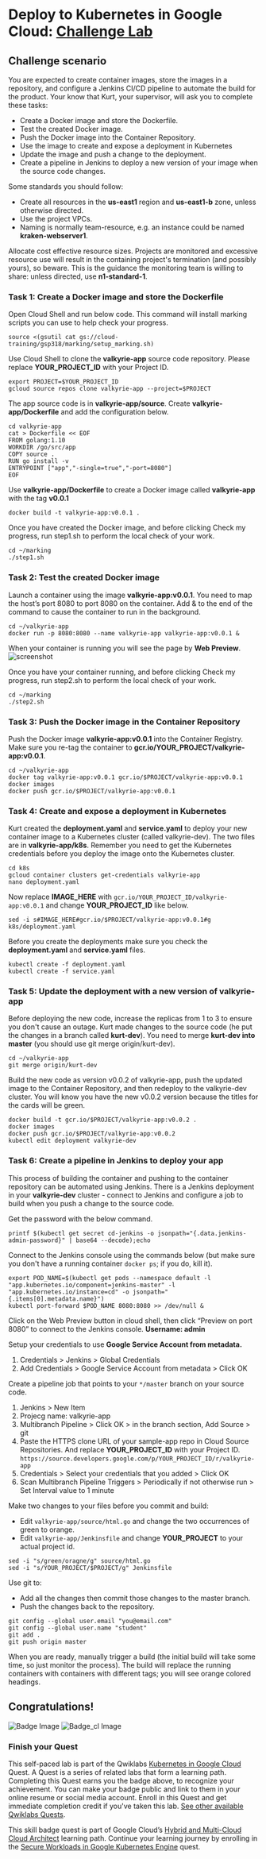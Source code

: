 # Deploy to Kubernetes in Google Cloud: [Challenge Lab](https://www.qwiklabs.com/focuses/10457?parent=catalog)

## Challenge scenario
You are expected to create container images, store the images in a repository, and configure a Jenkins CI/CD pipeline to automate the build for the product. Your know that Kurt, your supervisor, will ask you to complete these tasks:

- Create a Docker image and store the Dockerfile.
- Test the created Docker image.
- Push the Docker image into the Container Repository.
- Use the image to create and expose a deployment in Kubernetes
- Update the image and push a change to the deployment.
- Create a pipeline in Jenkins to deploy a new version of your image when the source code changes.

Some standards you should follow:
- Create all resources in the **us-east1** region and **us-east1-b** zone, unless otherwise directed.
- Use the project VPCs.
- Naming is normally team-resource, e.g. an instance could be named **kraken-webserver1**.

Allocate cost effective resource sizes. Projects are monitored and excessive resource use will result in the containing project's termination (and possibly yours), so beware. This is the guidance the monitoring team is willing to share: unless directed, use **n1-standard-1**.

### Task 1: Create a Docker image and store the Dockerfile
Open Cloud Shell and run below code. This command will install marking scripts you can use to help check your progress.
```
source <(gsutil cat gs://cloud-training/gsp318/marking/setup_marking.sh)
```

Use Cloud Shell to clone the **valkyrie-app** source code repository. Please replace **YOUR_PROJECT_ID** with your Project ID.
```
export PROJECT=$YOUR_PROJECT_ID
gcloud source repos clone valkyrie-app --project=$PROJECT
```

The app source code is in **valkyrie-app/source**. Create **valkyrie-app/Dockerfile** and add the configuration below.
```
cd valkyrie-app
cat > Dockerfile << EOF
FROM golang:1.10
WORKDIR /go/src/app
COPY source .
RUN go install -v
ENTRYPOINT ["app","-single=true","-port=8080"]
EOF
```

Use **valkyrie-app/Dockerfile** to create a Docker image called **valkyrie-app** with the tag **v0.0.1**
```
docker build -t valkyrie-app:v0.0.1 .
```

Once you have created the Docker image, and before clicking Check my progress, run step1.sh to perform the local check of your work.
```
cd ~/marking
./step1.sh
```

### Task 2: Test the created Docker image
Launch a container using the image **valkyrie-app:v0.0.1**. You need to map the host’s port 8080 to port 8080 on the container. Add & to the end of the command to cause the container to run in the background.
```
cd ~/valkyrie-app
docker run -p 8080:8080 --name valkyrie-app valkyrie-app:v0.0.1 &
```

When your container is running you will see the page by **Web Preview**.
![screenshot]()

Once you have your container running, and before clicking Check my progress, run step2.sh to perform the local check of your work.
```
cd ~/marking
./step2.sh
```

### Task 3: Push the Docker image in the Container Repository
Push the Docker image **valkyrie-app:v0.0.1** into the Container Registry. Make sure you re-tag the container to **gcr.io/YOUR_PROJECT/valkyrie-app:v0.0.1**.
```
cd ~/valkyrie-app
docker tag valkyrie-app:v0.0.1 gcr.io/$PROJECT/valkyrie-app:v0.0.1
docker images
docker push gcr.io/$PROJECT/valkyrie-app:v0.0.1
```

### Task 4: Create and expose a deployment in Kubernetes
Kurt created the **deployment.yaml** and **service.yaml** to deploy your new container image to a Kubernetes cluster (called valkyrie-dev). The two files are in **valkyrie-app/k8s**. Remember you need to get the Kubernetes credentials before you deploy the image onto the Kubernetes cluster.
```
cd k8s
gcloud container clusters get-credentials valkyrie-app
nano deployment.yaml
```

Now replace **IMAGE_HERE** with `gcr.io/YOUR_PROJECT_ID/valkyrie-app:v0.0.1` and change **YOUR_PROJECT_ID** like below. 
```
sed -i s#IMAGE_HERE#gcr.io/$PROJECT/valkyrie-app:v0.0.1#g k8s/deployment.yaml
```

Before you create the deployments make sure you check the **deployment.yaml** and **service.yaml** files.
```
kubectl create -f deployment.yaml
kubectl create -f service.yaml
```

### Task 5: Update the deployment with a new version of valkyrie-app
Before deploying the new code, increase the replicas from 1 to 3 to ensure you don't cause an outage. Kurt made changes to the source code (he put the changes in a branch called **kurt-dev**). You need to merge **kurt-dev into master** (you should use git merge origin/kurt-dev).
```
cd ~/valkyrie-app
git merge origin/kurt-dev
```

Build the new code as version v0.0.2 of valkyrie-app, push the updated image to the Container Repository, and then redeploy to the valkyrie-dev cluster. You will know you have the new v0.0.2 version because the titles for the cards will be green.
```
docker build -t gcr.io/$PROJECT/valkyrie-app:v0.0.2 .
docker images
docker push gcr.io/$PROJECT/valkyrie-app:v0.0.2
kubectl edit deployment valkyrie-dev
```

### Task 6: Create a pipeline in Jenkins to deploy your app
This process of building the container and pushing to the container repository can be automated using Jenkins. There is a Jenkins deployment in your **valkyrie-dev** cluster - connect to Jenkins and configure a job to build when you push a change to the source code.

Get the password with the below command.
```
printf $(kubectl get secret cd-jenkins -o jsonpath="{.data.jenkins-admin-password}" | base64 --decode);echo
```

Connect to the Jenkins console using the commands below (but make sure you don't have a running container `docker ps`; if you do, kill it).
```
export POD_NAME=$(kubectl get pods --namespace default -l "app.kubernetes.io/component=jenkins-master" -l "app.kubernetes.io/instance=cd" -o jsonpath="{.items[0].metadata.name}")
kubectl port-forward $POD_NAME 8080:8080 >> /dev/null &
```
Click on the Web Preview button in cloud shell, then click “Preview on port 8080” to connect to the Jenkins console. **Username: admin**

Setup your credentials to use **Google Service Account from metadata.**
1. Credentials > Jenkins > Global Credentials
2. Add Credentials > Google Service Account from metadata > Click OK

Create a pipeline job that points to your `*/master` branch on your source code.
1. Jenkins > New Item
2. Projecg name: valkyrie-app
3. Multibranch Pipeline > Click OK > in the branch section, Add Source > git
4. Paste the HTTPS clone URL of your sample-app repo in Cloud Source Repositories. And replace **YOUR_PROJECT_ID** with your Project ID. `https://source.developers.google.com/p/YOUR_PROJECT_ID/r/valkyrie-app`
5. Credentials > Select your credentials that you added > Click OK
6. Scan Multibranch Pipeline Triggers > Periodically if not otherwise run > Set Interval value to 1 minute

Make two changes to your files before you commit and build:
- Edit `valkyrie-app/source/html.go` and change the two occurrences of green to orange.
- Edit `valkyrie-app/Jenkinsfile` and change **YOUR_PROJECT** to your actual project id. 
```
sed -i "s/green/oragne/g" source/html.go
sed -i "s/YOUR_PROJECT/$PROJECT/g" Jenkinsfile
```

Use git to:
- Add all the changes then commit those changes to the master branch.
- Push the changes back to the repository.
```
git config --global user.email "you@email.com"
git config --global user.name "student"
git add .
git push origin master
```

When you are ready, manually trigger a build (the initial build will take some time, so just monitor the process). The build will replace the running containers with containers with different tags; you will see orange colored headings.


## Congratulations!
![Badge Image](https://github.com/kkkkk317/qwiklabs-gcp/blob/main/img/Perform-Foundational-Infrastructure-Tasks-in-Google-Cloud.png) ![Badge_cl Image](https://github.com/kkkkk317/qwiklabs-gcp/blob/main/img/Perform-Foundational-Infrastructure-Tasks-in-Google-Cloud-cl.png)

### Finish your Quest
This self-paced lab is part of the Qwiklabs [Kubernetes in Google Cloud](https://google.qwiklabs.com/quests/29) Quest. A Quest is a series of related labs that form a learning path. Completing this Quest earns you the badge above, to recognize your achievement. You can make your badge public and link to them in your online resume or social media account. Enroll in this Quest and get immediate completion credit if you've taken this lab. [See other available Qwiklabs Quests](https://google.qwiklabs.com/catalog).

This skill badge quest is part of Google Cloud’s [Hybrid and Multi-Cloud Cloud Architect](https://cloud.google.com/training/kubernetes-anthos-hybridcloud) learning path. Continue your learning journey by enrolling in the [Secure Workloads in Google Kubernetes Engine](https://google.qwiklabs.com/quests/142) quest.
